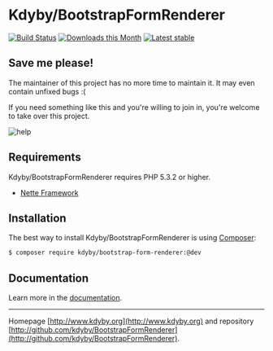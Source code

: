 Kdyby/BootstrapFormRenderer
======

[![Build Status](https://travis-ci.org/Kdyby/BootstrapFormRenderer.svg?branch=master)](https://travis-ci.org/Kdyby/BootstrapFormRenderer)
[![Downloads this Month](https://img.shields.io/packagist/dm/kdyby/bootstrap-form-renderer.svg)](https://packagist.org/packages/kdyby/bootstrap-form-renderer)
[![Latest stable](https://img.shields.io/packagist/v/kdyby/bootstrap-form-renderer.svg)](https://packagist.org/packages/kdyby/bootstrap-form-renderer)


Save me please!
---------------

The maintainer of this project has no more time to maintain it. It may even contain unfixed bugs :(

If you need something like this and you're willing to join in, you're welcome to take over this project.

![help](https://cdn.kdyby.org/keyboard-help.png)


Requirements
------------

Kdyby/BootstrapFormRenderer requires PHP 5.3.2 or higher.

- [Nette Framework](https://github.com/nette/nette)


Installation
------------

The best way to install Kdyby/BootstrapFormRenderer is using  [Composer](http://getcomposer.org/):

```sh
$ composer require kdyby/bootstrap-form-renderer:@dev
```


Documentation
------------

Learn more in the [documentation](https://github.com/Kdyby/BootstrapFormRenderer/blob/master/docs/index.md).


-----

Homepage [http://www.kdyby.org](http://www.kdyby.org) and repository [http://github.com/kdyby/BootstrapFormRenderer](http://github.com/kdyby/BootstrapFormRenderer).
